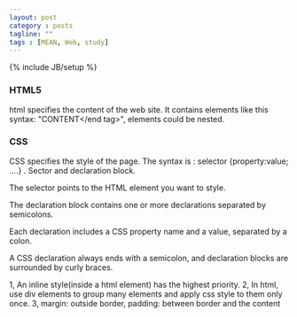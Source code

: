 ```yaml
---
layout: post
category : posts
tagline: ""
tags : [MEAN, Web, study]
---
```

{% include JB/setup %}



 

### HTML5
html specifies the content of the web site. It contains elements like this syntax:
"<start tag attributes>CONTENT</end tag>", elements could be nested.


### CSS
CSS specifies the style of the page. The syntax is : selector {property:value; ....} . Sector and declaration block.

The selector points to the HTML element you want to style.

The declaration block contains one or more declarations separated by semicolons.

Each declaration includes a CSS property name and a value, separated by a colon.

A CSS declaration always ends with a semicolon, and declaration blocks are surrounded by curly braces.

1, An inline style(inside a html element) has the highest priority.
2, In html, use div elements to group many elements and apply css style to them only once.
3, margin: outside border, padding: between border and the content


